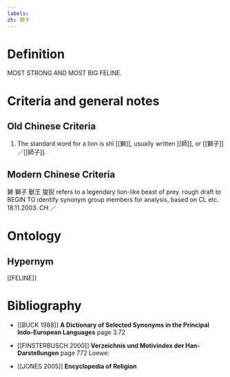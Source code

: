```yaml
---
labels: 
zh: 獅子
---
```


# Definition
MOST STRONG AND MOST BIG FELINE.
# Criteria and general notes
## Old Chinese Criteria
1. The standard word for a lion is shī [[獅]], usually written [[師]], or [[獅子]]／[[師子]].
## Modern Chinese Criteria
獅
獅子
獸王
狻猊 refers to a legendary lion-like beast of prey.
rough draft to BEGIN TO identify synonym group members for analysis, based on CL etc. 18.11.2003. CH ／
# Ontology

## Hypernym
[[FELINE]]
# Bibliography
- [[BUCK 1988]]
**A Dictionary of Selected Synonyms in the Principal Indo-European Languages** page 3.72

- [[FINSTERBUSCH 2000]]
**Verzeichnis und Motivindex der Han-Darstellungen** page 772
Loewe:
- [[JONES 2005]]
**Encyclopedia of Religion** 
